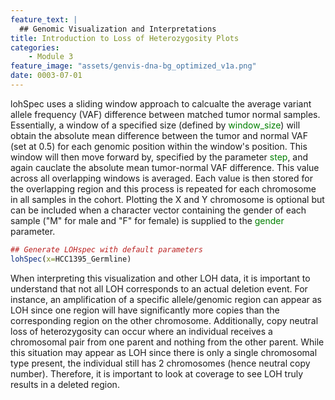 ```yaml
---
feature_text: |
  ## Genomic Visualization and Interpretations
title: Introduction to Loss of Heterozygosity Plots
categories:
    - Module 3
feature_image: "assets/genvis-dna-bg_optimized_v1a.png"
date: 0003-07-01
---
```


lohSpec uses a sliding window approach to calcualte the average variant allele frequency (VAF) difference between matched tumor normal samples. Essentially, a window of a specified size (defined by <font color="green">window_size</font>) will obtain the absolute mean difference between the tumor and normal VAF (set at 0.5) for each genomic position within the window's position. This window will then move forward by, specified by the parameter <font color="green">step</font>, and again cauclate the absolute mean tumor-normal VAF difference. This value across all overlapping windows is averaged. Each value is then stored for the overlapping region and this process is repeated for each chromosome in all samples in the cohort. Plotting the X and Y chromosome is optional but can be included when a character vector containing the gender of each sample ("M" for male and "F" for female) is supplied to the <font color="green">gender</font> parameter.

<!--Example taken from GenVisR vignette-->
```R
## Generate LOHspec with default parameters
lohSpec(x=HCC1395_Germline)
````

<!--Talk about caveats with LOH-->
When interpreting this visualization and other LOH data, it is important to understand that not all LOH corresponds to an actual deletion event. For instance, an amplification of a specific allele/genomic region can appear as LOH since one region will have significantly more copies than the corresponding region on the other chromosome. Additionally, copy neutral loss of heterozygosity can occur where an individual receives a chromosomal pair from one parent and nothing from the other parent. While this situation may appear as LOH since there is only a single chromosomal type present, the individual still has 2 chromosomes (hence neutral copy number). Therefore, it is important to look at coverage to see LOH truly results in a deleted region.
